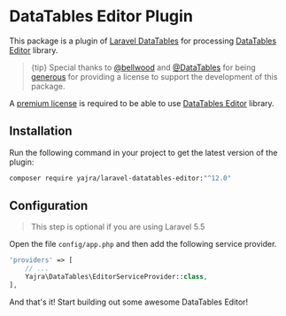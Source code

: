 # DataTables Editor Plugin

This package is a plugin of [Laravel DataTables](https://github.com/yajra/laravel-datatables) for processing [DataTables Editor](https://editor.datatables.net/) library.

> {tip} Special thanks to [@bellwood](https://github.com/bellwood) and [@DataTables](https://github.com/datatables) for being [generous](https://github.com/yajra/laravel-datatables/issues/1548) for providing a license to support the development of this package.

A [premium license](https://editor.datatables.net/purchase/index) is required to be able to use [DataTables Editor](https://editor.datatables.net/) library.

<a name="installation"></a>
## Installation

Run the following command in your project to get the latest version of the plugin:

```bash
composer require yajra/laravel-datatables-editor:"^12.0"
```

<a name="configuration"></a>
## Configuration

> This step is optional if you are using Laravel 5.5

Open the file ```config/app.php``` and then add the following service provider.

```php
'providers' => [
    // ...
    Yajra\DataTables\EditorServiceProvider::class,
],
```

And that's it! Start building out some awesome DataTables Editor!
